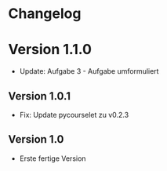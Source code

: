 # Changelog

# Version 1.1.0

- Update: Aufgabe 3 - Aufgabe umformuliert

## Version 1.0.1

- Fix: Update pycourselet zu v0.2.3

## Version 1.0

- Erste fertige Version